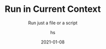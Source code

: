 ---
date: 2021-01-08
title: Run in Current Context
technologies: [java]
topics: [editing]
author: hs
subtitle: Run just a file or a script 
thumbnail: ./thumbnail.png
cardThumbnail: ./card.png
shortVideo:
  poster: ./tip.png
  url: https://youtu.be/Ww2pLAGtWrA
seealso:
  - title: IntelliJ IDEA Help - Run applications
    href: https://www.jetbrains.com/help/idea/running-applications.html
leadin: |
  Press **⌃⇧R** (macOS), or **Ctrl+Shift+F10** (Windows/Linux), to run the file in its current context.

---